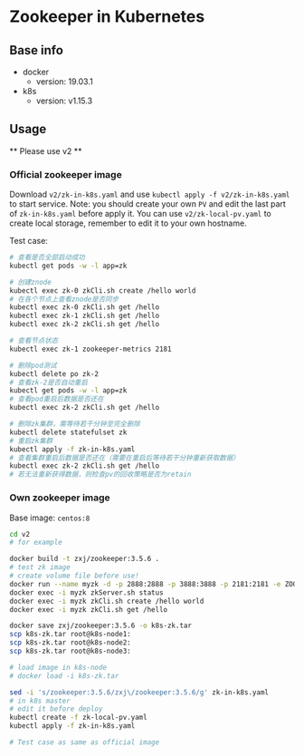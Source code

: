 # Zookeeper in Kubernetes

## Base info
- docker
  - version: 19.03.1
- k8s
  - version: v1.15.3

## Usage

** Please use v2 **

### Official zookeeper image

Download `v2/zk-in-k8s.yaml` and use `kubectl apply -f v2/zk-in-k8s.yaml` to start service.
Note: you should create your own `PV` and edit the last part of `zk-in-k8s.yaml` before apply it. You can use `v2/zk-local-pv.yaml` to create local storage, remember to edit it to your own hostname.

Test case:
``` bash
# 查看是否全部启动成功
kubectl get pods -w -l app=zk

# 创建znode
kubectl exec zk-0 zkCli.sh create /hello world
# 在各个节点上查看znode是否同步
kubectl exec zk-0 zkCli.sh get /hello
kubectl exec zk-1 zkCli.sh get /hello
kubectl exec zk-2 zkCli.sh get /hello

# 查看节点状态
kubectl exec zk-1 zookeeper-metrics 2181

# 删除pod测试
kubectl delete po zk-2
# 查看zk-2是否自动重启
kubectl get pods -w -l app=zk
# 查看pod重启后数据是否还在
kubectl exec zk-2 zkCli.sh get /hello

# 删除zk集群，需等待若干分钟至完全删除
kubectl delete statefulset zk
# 重启zk集群
kubectl apply -f zk-in-k8s.yaml
# 查看集群重启后数据是否还在（需要在重启后等待若干分钟重新获取数据）
kubectl exec zk-2 zkCli.sh get /hello
# 若无法重新获得数据，则检查pv的回收策略是否为retain
```

### Own zookeeper image

Base image: `centos:8`

``` bash
cd v2
# for example

docker build -t zxj/zookeeper:3.5.6 .
# test zk image
# create volume file before use!
docker run --name myzk -d -p 2888:2888 -p 3888:3888 -p 2181:2181 -e ZOO_MY_ID=1 -v /root/my-zookeeper/data:/data -v /root/my-zookeeper/datalog:/datalog -v /root/my-zookeeper/logs:/logs zxj/zookeeper:3.5.6
docker exec -i myzk zkServer.sh status
docker exec -i myzk zkCli.sh create /hello world
docker exec -i myzk zkCli.sh get /hello

docker save zxj/zookeeper:3.5.6 -o k8s-zk.tar
scp k8s-zk.tar root@k8s-node1:
scp k8s-zk.tar root@k8s-node2:
scp k8s-zk.tar root@k8s-node3:

# load image in k8s-node
# docker load -i k8s-zk.tar

sed -i 's/zookeeper:3.5.6/zxj\/zookeeper:3.5.6/g' zk-in-k8s.yaml
# in k8s master
# edit it before deploy
kubectl create -f zk-local-pv.yaml
kubectl apply -f zk-in-k8s.yaml

# Test case as same as official image
```
